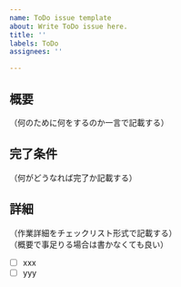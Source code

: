 ```yaml
---
name: ToDo issue template
about: Write ToDo issue here.
title: ''
labels: ToDo
assignees: ''

---
```


## 概要

（何のために何をするのか一言で記載する）

## 完了条件

（何がどうなれば完了か記載する）

## 詳細

（作業詳細をチェックリスト形式で記載する）<br>（概要で事足りる場合は書かなくても良い）

- [ ] xxx
- [ ] yyy
